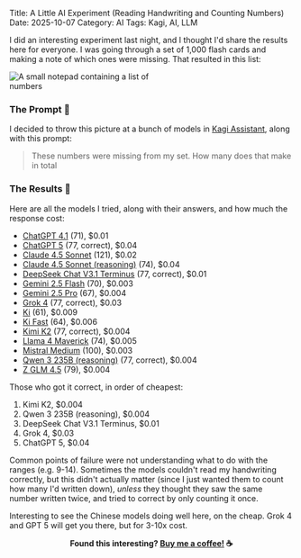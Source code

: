 Title: A Little AI Experiment (Reading Handwriting and Counting Numbers)
Date: 2025-10-07
Category: AI
Tags: Kagi, AI, LLM

I did an interesting experiment last night, and I thought I'd share the results here for everyone. I was going through a set of 1,000 flash cards and making a note of which ones were missing. That resulted in this list:

<img src="{static}/images/missing_flash_cards.jpg" alt="A small notepad containing a list of numbers" style="max-width: 50%">

### The Prompt 💬️

I decided to throw this picture at a bunch of models in [Kagi Assistant](http://kagi.com/), along with this prompt:

> These numbers were missing from my set. How many does that make in total

### The Results 📃️

Here are all the models I tried, along with their answers, and how much the response cost:

- [ChatGPT 4.1](https://kagi.com/assistant/37a38cf0-267f-4e44-9c60-b56ba7a63b56) (71), $0.01
- [ChatGPT 5](https://kagi.com/assistant/7fda764f-fbf5-4fea-8a1a-d7c0137eee59) (77, correct), $0.04
- [Claude 4.5 Sonnet](https://kagi.com/assistant/ebd6f386-6e4e-4532-ab2c-05c35077e1d0) (121), $0.02
- [Claude 4.5 Sonnet (reasoning)](https://kagi.com/assistant/a38af95c-33a0-46ab-8054-76e511ab51d9) (74), $0.04
- [DeepSeek Chat V3.1 Terminus](https://kagi.com/assistant/6e808e5b-3b74-434d-b876-4174036911e2) (77, correct), $0.01
- [Gemini 2.5 Flash](https://kagi.com/assistant/61d58be1-b77a-493b-9d5b-365412b39b55) (70), $0.003
- [Gemini 2.5 Pro](https://kagi.com/assistant/59147e5c-c25a-409f-89da-081c7d830031) (67), $0.004
- [Grok 4](https://kagi.com/assistant/f1aac9bd-9b46-408b-be27-aebbba116da9) (77, correct), $0.03
- [Ki](https://kagi.com/assistant/9f79b8cc-0374-44cb-81a3-394fc525194b) (61), $0.009
- [Ki Fast](https://kagi.com/assistant/ffd69216-8bba-4e89-990c-c9654f74cd43) (64), $0.006
- [Kimi K2](https://kagi.com/assistant/727858e4-819d-421c-a33c-836103c5b9cf) (77, correct), $0.004
- [Llama 4 Maverick](https://kagi.com/assistant/802ba729-73e4-4ffc-9216-41c2680a6208) (74), $0.005
- [Mistral Medium](https://kagi.com/assistant/71cba7e8-6362-4bab-8419-ddfcbaebe540) (100), $0.003
- [Qwen 3 235B (reasoning)](https://kagi.com/assistant/43573661-5d29-4733-9970-07b2ba75260a) (77, correct), $0.004
- [Z GLM 4.5](https://kagi.com/assistant/0abffa49-2f5e-44f4-9cce-a07021e31f27) (79), $0.004

Those who got it correct, in order of cheapest:

1. Kimi K2, $0.004
2. Qwen 3 235B (reasoning), $0.004
3. DeepSeek Chat V3.1 Terminus, $0.01
4. Grok 4, $0.03
5. ChatGPT 5, $0.04

Common points of failure were not understanding what to do with the ranges (e.g. 9-14). Sometimes the models couldn't read my handwriting correctly, but this didn't actually matter (since I just wanted them to count how many I'd written down), _unless_ they thought they saw the same number written twice, and tried to correct by only counting it once.

Interesting to see the Chinese models doing well here, on the cheap. Grok 4 and GPT 5 will get you there, but for 3-10x cost.

<footer style="font-weight: bold; text-align: center;">
Found this interesting? <a href="https://ko-fi.com/iamjameswalters">Buy me a coffee!</a> ☕️
</footer>
